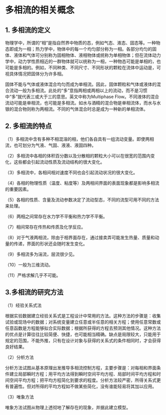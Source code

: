 # 多相流的相关概念

## 1. 多相流的定义

物理学中，所谓的“相”是指自然界中物质的态，例如气态、液态、固态等。一种物态即成为一相；热力学中，物体中的每一个均匀部分称为一相。各部分均匀的固体、液体和气体可分别称为固相物体、液相物体或统称为单相物体；但在流体动力学中，动力学性质相近的一群物体就可以统称为一相，一种物态可能是单相的，也可能是多相的。例如，不同种类、不同尺寸、不同形状的颗粒在流体中运动是，可视具体情况把固体分为许多相。

固体不能与气体或液体混合均匀而成为单相流。因此，固体颗粒和气体或液体的混合流动一般为多相流。此处的“多”意指两相或两相以上的流动，而不是习惯中“多”就代表三或大于三的意思。英文中称为Multiphase Flow。不同液体的混合流动可能是单相流，也可能是多相流。如水与酒精的混合物是单相流体，而水与水银的混合物则称为两相流。不同的气体混合时总是成为一种新的单相流体。

## 2. 多相流的特点

（1）多相流中含有多种不相混溶的相，他们各自具有一组流动变量。即使两相流，也可划分为气液、气固、液液、液固四种。

（2）多相流中各相的体积百分数以及分散相的颗粒大小可以在很宽的范围内变化，这些都会引起流动性质及流动结构的很大变化。

（3）多相流中，各相间相对速度不同也会引起流动状况的很大变化。

（4）各相的物理性质（温度、粘度等）及两相间界面的表面现象都是影响多相流的重要因素。

（5）各相的性质、含量及流动参数决定了流动型态，不同的流型可用不同的方法来处理。

（6）两相之间常存在水力学不平衡和热力学不平衡。

（7）相间常存在传热和传质及化学反应。

（8）对于气液两相流，除由于相界面存在，通过接卖弄可能发生热量、质量和动量的传递，界面的形状还会随时发生变化。

（9）多相流多为湍流，层流很少见。

（10）一般为三维流动。

（11）严格求解几乎不可能。

## 3.多相流的研究方法

（1）经验关系式法

根据实验数据建立经验关系式是工程设计中常用的方法。这种方法的步骤是：收集试验或现场中的数据；对系统变量建立任意或半任意的相关方程；使用任意常数或任意函数是方程能够拟合实际数据；根据所获得的方程去预测其他情况。这种方法的优点是计算往往比较简便、快捷，也可能相当精确。缺点是局限较大，只能用于规定的范围，不能外推，只有在设计对象与获得的关系式的条件相同时，才会获得良好结果。

（2）分析方法

分析方法试图从基本原理出发推导多相流控制方程，主要步骤是：对每相和界面条件建立局部瞬时方程；用平均方法得到瞬时空间平均方程、局部时间平均方程和时间空间平均方程；把平均方程简化到要求的程度。分析方法较严密，所得关系式更有普遍性。但对所得的平均方程如不做某些简化，没有谁能轻易将其加以应用。

（3）唯象方法

唯象方法试图从物理上透彻地了解存在的现象，并据此建立模型。

